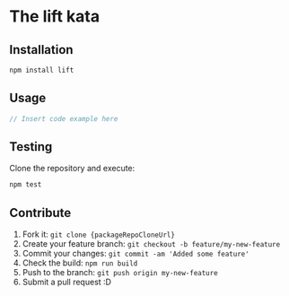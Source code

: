 # The lift kata

## Installation

```bash
npm install lift
```

## Usage

```js
// Insert code example here
```

## Testing

Clone the repository and execute:

```bash
npm test
```

## Contribute

1. Fork it: `git clone {packageRepoCloneUrl}`
2. Create your feature branch: `git checkout -b feature/my-new-feature`
3. Commit your changes: `git commit -am 'Added some feature'`
4. Check the build: `npm run build`
5. Push to the branch: `git push origin my-new-feature`
6. Submit a pull request :D
